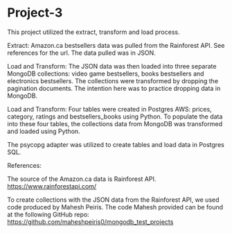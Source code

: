 # Project-3

This project utilized the extract, transform and load process.

Extract:
Amazon.ca bestsellers data was pulled from the Rainforest API. See references for the url. The data pulled was in JSON.

Load and Transform:
The JSON data was then loaded into three separate MongoDB collections: video game bestsellers, books bestsellers and electronics bestsellers.
The collections were transformed by dropping the pagination documents. The intention here was to practice dropping data in MongoDB.

Load and Transform:
Four tables were created in Postgres AWS: prices, category, ratings and bestsellers_books using Python.
To populate the data into these four tables, the collections data from MongoDB was transformed and loaded using Python.

The psycopg adapter was utilized to create tables and load data in Postgres SQL.

References:

The source of the Amazon.ca data is Rainforest API. 
https://www.rainforestapi.com/

To create collections with the JSON data from the Rainforest API, we used code produced by Mahesh Peiris. The code Mahesh provided can be found at the following GitHub repo:
https://github.com/maheshpeiris0/mongodb_test_projects